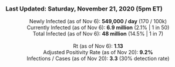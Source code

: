 ### Last Updated: Saturday, November 21, 2020 (5pm ET)
<p align="center">
Newly Infected (as of Nov 6): <b>549,000 / day</b> 
(170 / 100k)<br>
Currently Infected (as of Nov 6): <b>6.9 million</b> 
(2.1% | 1 in 50)<br>
Total Infected (as of Nov 6): <b>48 million</b> 
(14.5% | 1 in 7)<br>
<br>
Rt (as of Nov 6): <b>1.13</b><br>
Adjusted Positivity Rate (as of Nov 20): <b>9.2%</b><br>
Infections / Cases (as of Nov 20): <b>3.3</b> (30% detection rate)</p>